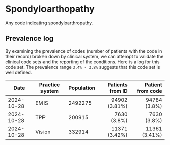 # Spondyloarthopathy

Any code indicating spondyloarthropathy.

## Prevalence log

By examining the prevalence of codes (number of patients with the code in their record) broken down by clinical system, we can attempt to validate the clinical code sets and the reporting of the conditions. Here is a log for this code set. The prevalence range `3.4% - 3.8%` suggests that this code set is well defined.


| Date       | Practice system | Population | Patients from ID | Patient from code |
| ---------- | --------------- | ---------- | ---------------: | ----------------: |
| 2024-10-28 | EMIS | 2492275 | 94902 (3.81%) | 94784 (3.8%) | 
| 2024-10-28 | TPP | 200915 | 7630 (3.8%) | 7630 (3.8%) | 
| 2024-10-28 | Vision | 332914 | 11371 (3.42%) | 11361 (3.41%) | 